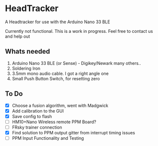 # HeadTracker
A Headtracker for use with the Arduino Nano 33 BLE

Currently not functional. This is a work in progress. Feel free to contact us and help out

## Whats needed
1) Arduino Nano 33 BLE (or Sense) - Digikey/Newark many others..
3) Soldering Iron
5) 3.5mm mono audio cable. I got a right angle one
6) Small Push Button Switch, for resetting zero

## To Do
- [x] Choose a fusion algorithm, went with Madgwick
- [x] Add calibration to the GUI
- [X] Save config to flash
- [ ] HM10+Nano Wireless remote PPM Board?
- [ ] FRsky trainer connection
- [X] Find solution to PPM output gitter from interrupt timing issues
- [ ] PPM Input Functionality and Testing
